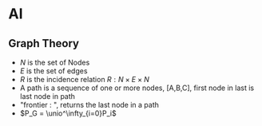 # AI

## Graph Theory

- $N$ is the set of Nodes
- $E$ is the set of edges
- $R$ is the incidence relation $R : N \times E \times N$
- A path is a sequence of one or more nodes, [A,B,C], first node in last is last node in path
- "frontier : ", returns the last node in a path
- $P_G = \unio^\infty_{i=0}P_i$